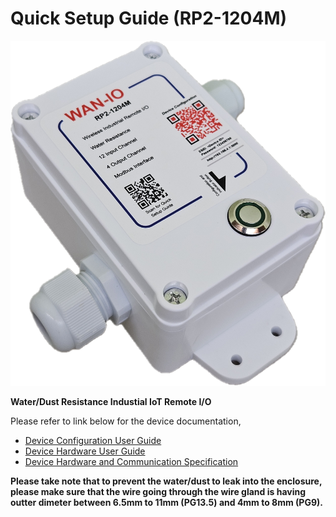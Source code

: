 # Quick Setup Guide (RP2-1204M)

![](picture/RP2-1204%20Image.png)

**Water/Dust Resistance Industial IoT Remote I/O**

Please refer to link below for the device documentation,
- [Device Configuration User Guide](../webconfig/)
- [Device Hardware User Guide](RP2_1204M%20User%20Guide.md)
- [Device Hardware and Communication Specification](RP2_1204M_Device_Specification.md)


**Please take note that to prevent the water/dust to leak into the enclosure, please make sure that the wire going through the wire gland is having outter dimeter between 6.5mm to 11mm (PG13.5) and 4mm to 8mm (PG9).**
